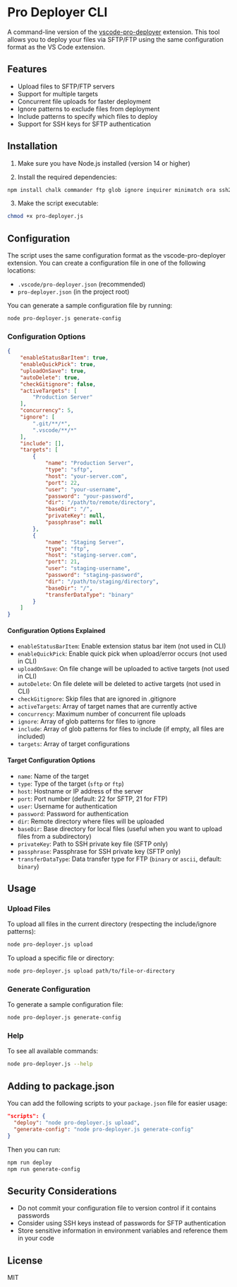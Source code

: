 # Pro Deployer CLI

A command-line version of the [vscode-pro-deployer](https://github.com/heminei/vscode-pro-deployer) extension. This tool allows you to deploy your files via SFTP/FTP using the same configuration format as the VS Code extension.

## Features

- Upload files to SFTP/FTP servers
- Support for multiple targets
- Concurrent file uploads for faster deployment
- Ignore patterns to exclude files from deployment
- Include patterns to specify which files to deploy
- Support for SSH keys for SFTP authentication

## Installation

1. Make sure you have Node.js installed (version 14 or higher)

2. Install the required dependencies:

```bash
npm install chalk commander ftp glob ignore inquirer minimatch ora ssh2-sftp-client
```

3. Make the script executable:

```bash
chmod +x pro-deployer.js
```

## Configuration

The script uses the same configuration format as the vscode-pro-deployer extension. You can create a configuration file in one of the following locations:

- `.vscode/pro-deployer.json` (recommended)
- `pro-deployer.json` (in the project root)

You can generate a sample configuration file by running:

```bash
node pro-deployer.js generate-config
```

### Configuration Options

```json
{
    "enableStatusBarItem": true,
    "enableQuickPick": true,
    "uploadOnSave": true,
    "autoDelete": true,
    "checkGitignore": false,
    "activeTargets": [
        "Production Server"
    ],
    "concurrency": 5,
    "ignore": [
        ".git/**/*",
        ".vscode/**/*"
    ],
    "include": [],
    "targets": [
        {
            "name": "Production Server",
            "type": "sftp",
            "host": "your-server.com",
            "port": 22,
            "user": "your-username",
            "password": "your-password",
            "dir": "/path/to/remote/directory",
            "baseDir": "/",
            "privateKey": null,
            "passphrase": null
        },
        {
            "name": "Staging Server",
            "type": "ftp",
            "host": "staging-server.com",
            "port": 21,
            "user": "staging-username",
            "password": "staging-password",
            "dir": "/path/to/staging/directory",
            "baseDir": "/",
            "transferDataType": "binary"
        }
    ]
}
```

#### Configuration Options Explained

- `enableStatusBarItem`: Enable extension status bar item (not used in CLI)
- `enableQuickPick`: Enable quick pick when upload/error occurs (not used in CLI)
- `uploadOnSave`: On file change will be uploaded to active targets (not used in CLI)
- `autoDelete`: On file delete will be deleted to active targets (not used in CLI)
- `checkGitignore`: Skip files that are ignored in .gitignore
- `activeTargets`: Array of target names that are currently active
- `concurrency`: Maximum number of concurrent file uploads
- `ignore`: Array of glob patterns for files to ignore
- `include`: Array of glob patterns for files to include (if empty, all files are included)
- `targets`: Array of target configurations

#### Target Configuration Options

- `name`: Name of the target
- `type`: Type of the target (`sftp` or `ftp`)
- `host`: Hostname or IP address of the server
- `port`: Port number (default: 22 for SFTP, 21 for FTP)
- `user`: Username for authentication
- `password`: Password for authentication
- `dir`: Remote directory where files will be uploaded
- `baseDir`: Base directory for local files (useful when you want to upload files from a subdirectory)
- `privateKey`: Path to SSH private key file (SFTP only)
- `passphrase`: Passphrase for SSH private key (SFTP only)
- `transferDataType`: Data transfer type for FTP (`binary` or `ascii`, default: `binary`)

## Usage

### Upload Files

To upload all files in the current directory (respecting the include/ignore patterns):

```bash
node pro-deployer.js upload
```

To upload a specific file or directory:

```bash
node pro-deployer.js upload path/to/file-or-directory
```

### Generate Configuration

To generate a sample configuration file:

```bash
node pro-deployer.js generate-config
```

### Help

To see all available commands:

```bash
node pro-deployer.js --help
```

## Adding to package.json

You can add the following scripts to your `package.json` file for easier usage:

```json
"scripts": {
  "deploy": "node pro-deployer.js upload",
  "generate-config": "node pro-deployer.js generate-config"
}
```

Then you can run:

```bash
npm run deploy
npm run generate-config
```

## Security Considerations

- Do not commit your configuration file to version control if it contains passwords
- Consider using SSH keys instead of passwords for SFTP authentication
- Store sensitive information in environment variables and reference them in your code

## License

MIT
